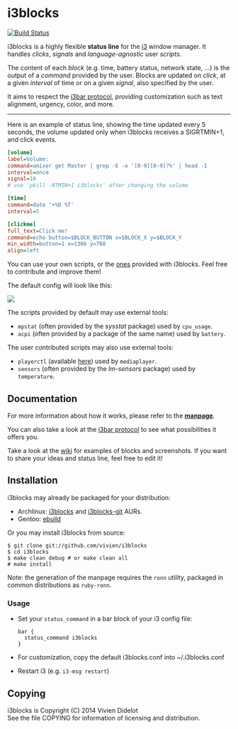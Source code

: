 # i3blocks

[![Build Status](https://travis-ci.org/vivien/i3blocks.svg?branch=master)](https://travis-ci.org/vivien/i3blocks)

i3blocks is a highly flexible **status line** for the [i3](http://i3wm.org) 
window manager. It handles *clicks*, *signals* and *language-agnostic* user 
*scripts*.

The content of each *block* (e.g. time, battery status, network state, ...) is 
the output of a *command* provided by the user. Blocks are updated on *click*, 
at a given *interval* of time or on a given *signal*, also specified by the 
user.

It aims to respect the
[i3bar protocol](http://i3wm.org/docs/i3bar-protocol.html), providing 
customization such as text alignment, urgency, color, and more.

- - -

Here is an example of status line, showing the time updated every 5 seconds, 
the volume updated only when i3blocks receives a SIGRTMIN+1, and click events.

```` ini
[volume]
label=Volume:
command=amixer get Master | grep -E -o '[0-9][0-9]?%' | head -1
interval=once
signal=10
# use 'pkill -RTMIN+1 i3blocks' after changing the volume

[time]
command=date '+%D %T'
interval=5

[clickme]
full_text=Click me!
command=echo button=$BLOCK_BUTTON x=$BLOCK_X y=$BLOCK_Y
min_width=button=1 x=1366 y=768
align=left
````

You can use your own scripts, or the 
[ones](https://github.com/vivien/i3blocks/tree/master/scripts) provided with 
i3blocks. Feel free to contribute and improve them!

The default config will look like this:

![](http://i.imgur.com/p3d6MeK.png)

The scripts provided by default may use external tools:

  * `mpstat` (often provided by the *sysstat* package) used by `cpu_usage`.
  * `acpi` (often provided by a package of the same name) used by `battery`.

The user contributed scripts may also use external tools:

  * `playerctl` (available [here](https://github.com/acrisci/playerctl)) used by `mediaplayer`.
  * `sensors` (often provided by the *lm-sensors* package) used by `temperature`.

## Documentation

For more information about how it works, please refer to the 
[**manpage**](http://vivien.github.io/i3blocks).

You can also take a look at the
[i3bar protocol](http://i3wm.org/docs/i3bar-protocol.html) to see what 
possibilities it offers you.

Take a look at the [wiki](https://github.com/vivien/i3blocks/wiki) for examples 
of blocks and screenshots. If you want to share your ideas and status line, 
feel free to edit it!

## Installation

i3blocks may already be packaged for your distribution:

  * Archlinux: [i3blocks](https://aur.archlinux.org/packages/i3blocks) and 
  [i3blocks-git](https://aur.archlinux.org/packages/i3blocks-git) AURs.
  * Gentoo: [ebuild](https://github.com/Sabayon-Labs/spike-community-overlay/tree/master/x11-misc/i3blocks)

Or you may install i3blocks from source:

    $ git clone git://github.com/vivien/i3blocks
    $ cd i3blocks
    $ make clean debug # or make clean all
    # make install

Note: the generation of the manpage requires the `ronn` utility, packaged in
common distributions as `ruby-ronn`.

### Usage

  * Set your `status_command` in a bar block of your i3 config file:

        bar {
          status_command i3blocks
        }

  * For customization, copy the default i3blocks.conf into ~/.i3blocks.conf
  * Restart i3 (e.g. `i3-msg restart`)

## Copying

i3blocks is Copyright (C) 2014 Vivien Didelot<br />
See the file COPYING for information of licensing and distribution.
